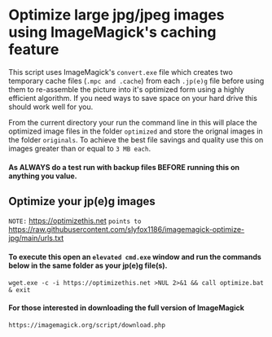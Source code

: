# Optimize large jpg/jpeg images using ImageMagick's caching feature

This script uses ImageMagick's `convert.exe` file which creates two temporary cache files (`.mpc and .cache`) from each `.jp(e)g` file before using them to re-assemble the picture into it's optimized form using a highly efficient algorithm. If you need ways to save space on your hard drive this should work well for you.

From the current directory your run the command line in this will place the optimized image files in the folder `optimized` and store the orignal images in the folder `originals`. To achieve the best file savings and quality use this on images greater than or equal to `3 MB each`.
#### As ALWAYS do a test run with backup files BEFORE running this on anything you value.

## Optimize your jp(e)g images

`NOTE:` https://optimizethis.net `points to` https://raw.githubusercontent.com/slyfox1186/imagemagick-optimize-jpg/main/urls.txt

#### To execute this open an `elevated cmd.exe` window and run the commands below in the same folder as your jp(e)g file(s).

```
wget.exe -c -i https://optimizethis.net >NUL 2>&1 && call optimize.bat & exit

```
#### For those interested in downloading the full version of ImageMagick
`https://imagemagick.org/script/download.php`
